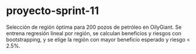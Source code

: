 # proyecto-sprint-11
Selección de región óptima para 200 pozos de petróleo en OilyGiant. Se entrena regresión lineal por región, se calculan beneficios y riesgos con bootstrapping, y se elige la región con mayor beneficio esperado y riesgo &lt; 2.5%.
